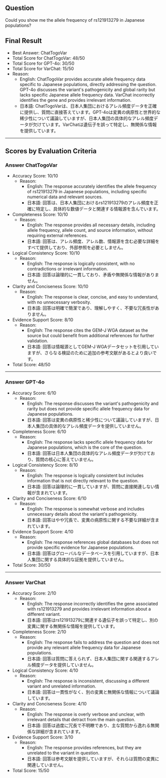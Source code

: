 ## Question

Could you show me the allele frequency of rs121913279 in Japanese populations?

## Final Result

- Best Answer: ChatTogoVar
- Total Score for ChatTogoVar: 48/50
- Total Score for GPT-4o: 30/50
- Total Score for VarChat: 15/50
- Reason:
  - English: ChatTogoVar provides accurate allele frequency data specific to Japanese populations, directly addressing the question. GPT-4o discusses the variant's pathogenicity and global rarity but lacks specific Japanese allele frequency data. VarChat incorrectly identifies the gene and provides irrelevant information.
  - 日本語: ChatTogoVarは、日本人集団におけるアレル頻度データを正確に提供し、質問に直接答えています。GPT-4oは変異の病原性と世界的な稀少性について議論していますが、日本人集団の具体的なアレル頻度データが欠けています。VarChatは遺伝子を誤って特定し、無関係な情報を提供しています。

---

## Scores by Evaluation Criteria

### Answer ChatTogoVar
- Accuracy Score: 10/10
  - Reason: 
    - English: The response accurately identifies the allele frequency of rs121913279 in Japanese populations, including specific numerical data and relevant sources.
    - 日本語: 回答は、日本人集団におけるrs121913279のアレル頻度を正確に特定し、具体的な数値データと関連する情報源を含んでいます。
- Completeness Score: 10/10
  - Reason: 
    - English: The response provides all necessary details, including allele frequency, allele count, and source information, without requiring external references.
    - 日本語: 回答は、アレル頻度、アレル数、情報源を含む必要な詳細をすべて提供しており、外部参照を必要としません。
- Logical Consistency Score: 10/10
  - Reason: 
    - English: The response is logically consistent, with no contradictions or irrelevant information.
    - 日本語: 回答は論理的に一貫しており、矛盾や無関係な情報がありません。
- Clarity and Conciseness Score: 10/10
  - Reason: 
    - English: The response is clear, concise, and easy to understand, with no unnecessary verbosity.
    - 日本語: 回答は明確で簡潔であり、理解しやすく、不要な冗長性がありません。
- Evidence Support Score: 8/10
  - Reason: 
    - English: The response cites the GEM-J WGA dataset as the source but could benefit from additional references for further validation.
    - 日本語: 回答は情報源としてGEM-J WGAデータセットを引用していますが、さらなる検証のために追加の参考文献があるとより良いです。
- Total Score: 48/50

---

### Answer GPT-4o
- Accuracy Score: 6/10
  - Reason: 
    - English: The response discusses the variant's pathogenicity and rarity but does not provide specific allele frequency data for Japanese populations.
    - 日本語: 回答は変異の病原性と稀少性について議論していますが、日本人集団の具体的なアレル頻度データを提供していません。
- Completeness Score: 6/10
  - Reason: 
    - English: The response lacks specific allele frequency data for Japanese populations, which is the core of the question.
    - 日本語: 回答は日本人集団の具体的なアレル頻度データが欠けており、質問の核心に答えていません。
- Logical Consistency Score: 8/10
  - Reason: 
    - English: The response is logically consistent but includes information that is not directly relevant to the question.
    - 日本語: 回答は論理的に一貫していますが、質問に直接関連しない情報が含まれています。
- Clarity and Conciseness Score: 6/10
  - Reason: 
    - English: The response is somewhat verbose and includes unnecessary details about the variant's pathogenicity.
    - 日本語: 回答はやや冗長で、変異の病原性に関する不要な詳細が含まれています。
- Evidence Support Score: 4/10
  - Reason: 
    - English: The response references global databases but does not provide specific evidence for Japanese populations.
    - 日本語: 回答はグローバルなデータベースを引用していますが、日本人集団に関する具体的な証拠を提供していません。
- Total Score: 30/50

---

### Answer VarChat
- Accuracy Score: 2/10
  - Reason: 
    - English: The response incorrectly identifies the gene associated with rs121913279 and provides irrelevant information about a different variant.
    - 日本語: 回答はrs121913279に関連する遺伝子を誤って特定し、別の変異に関する無関係な情報を提供しています。
- Completeness Score: 2/10
  - Reason: 
    - English: The response fails to address the question and does not provide any relevant allele frequency data for Japanese populations.
    - 日本語: 回答は質問に答えられず、日本人集団に関する関連するアレル頻度データを提供していません。
- Logical Consistency Score: 4/10
  - Reason: 
    - English: The response is inconsistent, discussing a different variant and unrelated information.
    - 日本語: 回答は一貫性がなく、別の変異と無関係な情報について議論しています。
- Clarity and Conciseness Score: 4/10
  - Reason: 
    - English: The response is overly verbose and unclear, with irrelevant details that detract from the main question.
    - 日本語: 回答は過度に冗長で不明瞭であり、主な質問から逸れる無関係な詳細が含まれています。
- Evidence Support Score: 3/10
  - Reason: 
    - English: The response provides references, but they are unrelated to the variant in question.
    - 日本語: 回答は参考文献を提供していますが、それらは質問の変異に関連していません。
- Total Score: 15/50